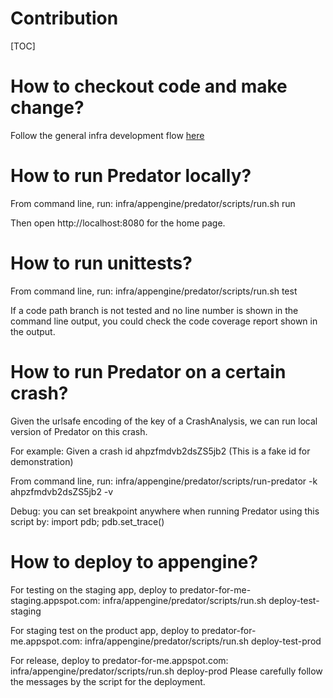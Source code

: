 # Contribution

[TOC]

# How to checkout code and make change?

Follow the general infra development flow [here](../../doc/source.md)

# How to run Predator locally?

From command line, run:
  infra/appengine/predator/scripts/run.sh run

Then open http://localhost:8080 for the home page.

# How to run unittests?

From command line, run:
  infra/appengine/predator/scripts/run.sh test

If a code path branch is not tested and no line number is shown in the command
line output, you could check the code coverage report shown in the output.

# How to run Predator on a certain crash?

Given the urlsafe encoding of the key of a CrashAnalysis, we can run local
version of Predator on this crash.

For example:
Given a crash id ahpzfmdvb2dsZS5jb2 (This is a fake id for demonstration)

From command line, run:
  infra/appengine/predator/scripts/run-predator -k ahpzfmdvb2dsZS5jb2 -v

Debug:
  you can set breakpoint anywhere when running Predator using this script by:
  import pdb; pdb.set_trace()

# How to deploy to appengine?

For testing on the staging app, deploy to predator-for-me-staging.appspot.com:
  infra/appengine/predator/scripts/run.sh deploy-test-staging

For staging test on the product app, deploy to predator-for-me.appspot.com:
  infra/appengine/predator/scripts/run.sh deploy-test-prod

For release, deploy to predator-for-me.appspot.com:
  infra/appengine/predator/scripts/run.sh deploy-prod
Please carefully follow the messages by the script for the deployment.

